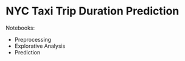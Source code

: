 # NYC Taxi Trip Duration Prediction
Notebooks: 
* Preprocessing
* Explorative Analysis
* Prediction 

